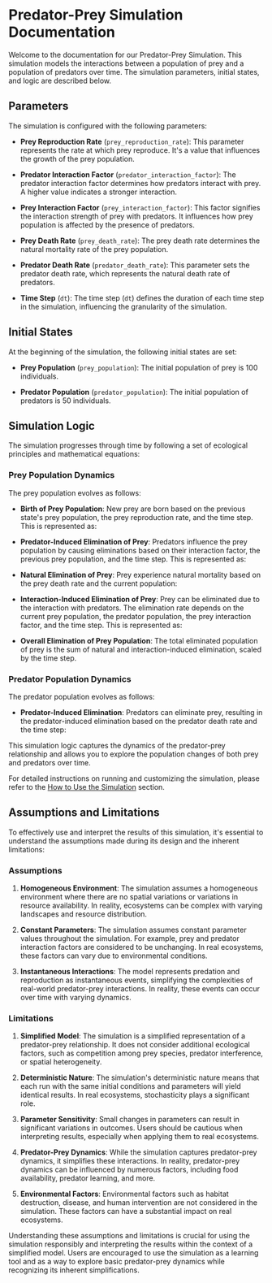 # Predator-Prey Simulation Documentation

Welcome to the documentation for our Predator-Prey Simulation. This simulation models the interactions between a population of prey and a population of predators over time. The simulation parameters, initial states, and logic are described below.

## Parameters

The simulation is configured with the following parameters:

- **Prey Reproduction Rate** (`prey_reproduction_rate`): This parameter represents the rate at which prey reproduce. It's a value that influences the growth of the prey population.

- **Predator Interaction Factor** (`predator_interaction_factor`): The predator interaction factor determines how predators interact with prey. A higher value indicates a stronger interaction.

- **Prey Interaction Factor** (`prey_interaction_factor`): This factor signifies the interaction strength of prey with predators. It influences how prey population is affected by the presence of predators.

- **Prey Death Rate** (`prey_death_rate`): The prey death rate determines the natural mortality rate of the prey population.

- **Predator Death Rate** (`predator_death_rate`): This parameter sets the predator death rate, which represents the natural death rate of predators.

- **Time Step** (`dt`): The time step (`dt`) defines the duration of each time step in the simulation, influencing the granularity of the simulation.

## Initial States

At the beginning of the simulation, the following initial states are set:

- **Prey Population** (`prey_population`): The initial population of prey is 100 individuals.

- **Predator Population** (`predator_population`): The initial population of predators is 50 individuals.

## Simulation Logic

The simulation progresses through time by following a set of ecological principles and mathematical equations:

### Prey Population Dynamics

The prey population evolves as follows:

- **Birth of Prey Population**: New prey are born based on the previous state's prey population, the prey reproduction rate, and the time step. This is represented as:


- **Predator-Induced Elimination of Prey**: Predators influence the prey population by causing eliminations based on their interaction factor, the previous prey population, and the time step. This is represented as:


- **Natural Elimination of Prey**: Prey experience natural mortality based on the prey death rate and the current population:

- **Interaction-Induced Elimination of Prey**: Prey can be eliminated due to the interaction with predators. The elimination rate depends on the current prey population, the predator population, the prey interaction factor, and the time step. This is represented as:


- **Overall Elimination of Prey Population**: The total eliminated population of prey is the sum of natural and interaction-induced elimination, scaled by the time step.

### Predator Population Dynamics

The predator population evolves as follows:

- **Predator-Induced Elimination**: Predators can eliminate prey, resulting in the predator-induced elimination based on the predator death rate and the time step:


This simulation logic captures the dynamics of the predator-prey relationship and allows you to explore the population changes of both prey and predators over time.

For detailed instructions on running and customizing the simulation, please refer to the [How to Use the Simulation](#how-to-use-the-simulation) section.



## Assumptions and Limitations

To effectively use and interpret the results of this simulation, it's essential to understand the assumptions made during its design and the inherent limitations:

### Assumptions

1. **Homogeneous Environment**: The simulation assumes a homogeneous environment where there are no spatial variations or variations in resource availability. In reality, ecosystems can be complex with varying landscapes and resource distribution.

2. **Constant Parameters**: The simulation assumes constant parameter values throughout the simulation. For example, prey and predator interaction factors are considered to be unchanging. In real ecosystems, these factors can vary due to environmental conditions.

3. **Instantaneous Interactions**: The model represents predation and reproduction as instantaneous events, simplifying the complexities of real-world predator-prey interactions. In reality, these events can occur over time with varying dynamics.

### Limitations

1. **Simplified Model**: The simulation is a simplified representation of a predator-prey relationship. It does not consider additional ecological factors, such as competition among prey species, predator interference, or spatial heterogeneity.

2. **Deterministic Nature**: The simulation's deterministic nature means that each run with the same initial conditions and parameters will yield identical results. In real ecosystems, stochasticity plays a significant role.

3. **Parameter Sensitivity**: Small changes in parameters can result in significant variations in outcomes. Users should be cautious when interpreting results, especially when applying them to real ecosystems.

4. **Predator-Prey Dynamics**: While the simulation captures predator-prey dynamics, it simplifies these interactions. In reality, predator-prey dynamics can be influenced by numerous factors, including food availability, predator learning, and more.

5. **Environmental Factors**: Environmental factors such as habitat destruction, disease, and human intervention are not considered in the simulation. These factors can have a substantial impact on real ecosystems.

Understanding these assumptions and limitations is crucial for using the simulation responsibly and interpreting the results within the context of a simplified model. Users are encouraged to use the simulation as a learning tool and as a way to explore basic predator-prey dynamics while recognizing its inherent simplifications.